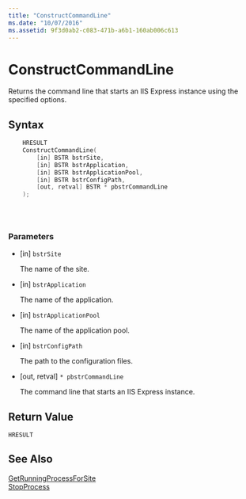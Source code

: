 ```yaml
---
title: "ConstructCommandLine"
ms.date: "10/07/2016"
ms.assetid: 9f3d0ab2-c083-471b-a6b1-160ab006c613
---
```

# ConstructCommandLine
Returns the command line that starts an IIS Express instance using the specified options.  
  
## Syntax  
  
```cpp  
    HRESULT  
    ConstructCommandLine(   
        [in] BSTR bstrSite,  
        [in] BSTR bstrApplication,  
        [in] BSTR bstrApplicationPool,   
        [in] BSTR bstrConfigPath,   
        [out, retval] BSTR * pbstrCommandLine  
    );  
  
```  
  
```csharp  
  
```  
  
### Parameters  
  
-   [in] `bstrSite`  
  
     The name of the site.  
  
-   [in] `bstrApplication`  
  
     The name of the application.  
  
-   [in] `bstrApplicationPool`  
  
     The name of the application pool.  
  
-   [in] `bstrConfigPath`  
  
     The path to the configuration files.  
  
-   [out, retval] `* pbstrCommandLine`  
  
     The command line that starts an IIS Express instance.  
  
## Return Value  
 `HRESULT`  
  
## See Also  
 [GetRunningProcessForSite](../../extensions/express-api-reference/getrunningprocessforsite.md)   
 [StopProcess](../../extensions/express-api-reference/stopprocess.md)